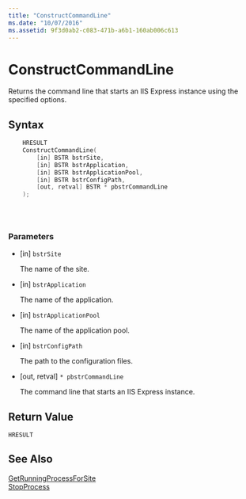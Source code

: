 ```yaml
---
title: "ConstructCommandLine"
ms.date: "10/07/2016"
ms.assetid: 9f3d0ab2-c083-471b-a6b1-160ab006c613
---
```

# ConstructCommandLine
Returns the command line that starts an IIS Express instance using the specified options.  
  
## Syntax  
  
```cpp  
    HRESULT  
    ConstructCommandLine(   
        [in] BSTR bstrSite,  
        [in] BSTR bstrApplication,  
        [in] BSTR bstrApplicationPool,   
        [in] BSTR bstrConfigPath,   
        [out, retval] BSTR * pbstrCommandLine  
    );  
  
```  
  
```csharp  
  
```  
  
### Parameters  
  
-   [in] `bstrSite`  
  
     The name of the site.  
  
-   [in] `bstrApplication`  
  
     The name of the application.  
  
-   [in] `bstrApplicationPool`  
  
     The name of the application pool.  
  
-   [in] `bstrConfigPath`  
  
     The path to the configuration files.  
  
-   [out, retval] `* pbstrCommandLine`  
  
     The command line that starts an IIS Express instance.  
  
## Return Value  
 `HRESULT`  
  
## See Also  
 [GetRunningProcessForSite](../../extensions/express-api-reference/getrunningprocessforsite.md)   
 [StopProcess](../../extensions/express-api-reference/stopprocess.md)